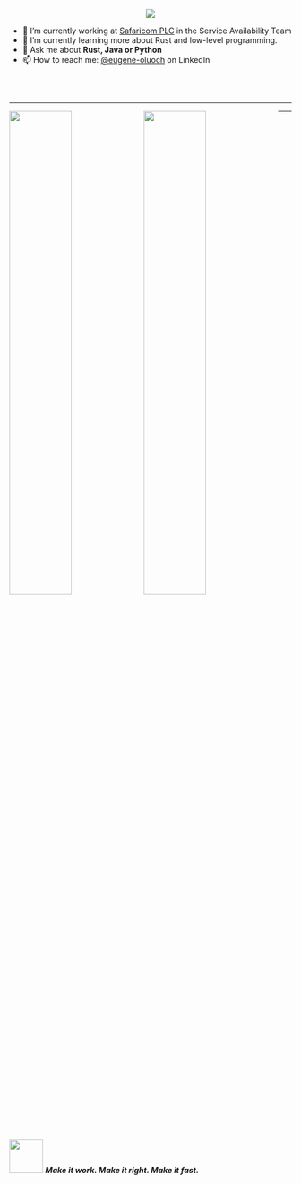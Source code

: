<!-- <h2 align="center">
<pre><i><a href="https://rednafi.github.io/reflections" target="_blank">⚙ Eugene Mark Oluoch ⚙</a></i></pre>
</h2> -->


<!-- Typing SVG by DenverCoder1 - https://github.com/DenverCoder1/readme-typing-svg -->
<p align="center">
  <a href="https://github.com/DenverCoder1/readme-typing-svg"><img src="https://readme-typing-svg.demolab.com/?lines=Rustacean 🦀;Dare%20To%20Dream;Make%20it%20fast;Always%20learning%20new%20things&font=Fira%20Code&center=true&width=440&height=45&color=f75c7e&vCenter=true&size=22&pause=1000"></a>
</p>


- 🔭 I’m currently working at [Safaricom PLC](https://safaricom.com) in the Service Availability Team
- 🌱 I’m currently learning more about Rust and low-level programming.
- 💬 Ask me about **Rust, Java or Python**
- 📫 How to reach me: [@eugene-oluoch](https://www.linkedin.com/in/eugene-oluoch/) on LinkedIn



<br />
<br />

-------
<div class="wrapper">
  <img align="left" width="47%" src="https://github-readme-streak-stats.herokuapp.com?user=Eugene-Oluoch&theme=tokyonight">
  
  <img align="left" width="47%" src="https://github-readme-stats.vercel.app/api?username=eugene-oluoch&show_icons=true&theme=tokyonight">
</div>

-------

<img src="https://media.giphy.com/media/LnQjpWaON8nhr21vNW/giphy.gif" width="60"> <em><b>Make it work. Make it right. Make it fast.</b></em>
